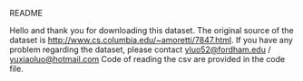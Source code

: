 README

Hello and thank you for downloading this dataset.
The original source of the dataset is http://www.cs.columbia.edu/~amoretti/7847.html. 
If you have any problem regarding the dataset, please contact yluo52@fordham.edu / yuxiaoluo@hotmail.com
Code of reading the csv are provided in the code file. 
